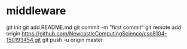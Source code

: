 # middleware
git init
git add README.md
git commit -m "first commit"
git remote add origin https://github.com/NewcastleComputingScience/csc8104-150193454.git
git push -u origin master

